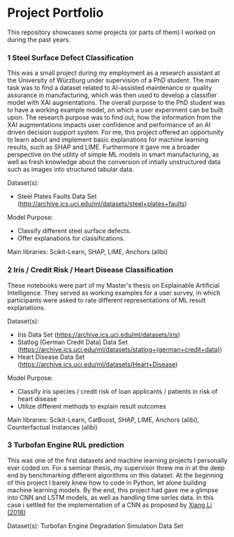# Project Portfolio

This repository showcases some projects (or parts of them) I worked on during the past years.

### 1 Steel Surface Defect Classification
This was a small project during my employment as a research assistant at the University of Würzburg under supervision of a PhD student. The main task was to find a dataset related to AI-assisted maintenance or quality assurance in manufacturing, which was then used to develop a classifier model with XAI augmentations. The overall purpose to the PhD student was to have a working example model, on which a user experiment can be built upon. The research purpose was to find out, how the information from the XAI augmentations impacts user confidence and performance of an AI driven decision support system. For me, this project offered an opportunity to learn about and implement basic explanations for machine learning results, such as SHAP and LIME. Furthermore it gave me a broader perspective on the utility of simple ML models in smart manufacturing, as well as fresh knowledge about the conversion of intially unstructured data such as images into structured tabular data.

Dataset(s):
- Steel Plates Faults Data Set (http://archive.ics.uci.edu/ml/datasets/steel+plates+faults)

Model Purpose:
- Classify different steel surface defects.
- Offer explanations for classifications.

Main libraries: Scikit-Learn, SHAP, LIME, Anchors (alibi)

### 2 Iris / Credit Risk / Heart Disease Classification
These notebooks were part of my Master's thesis on Explainable Artificial Intelligence. They served as working examples for a user survey, in which participants were asked to rate different representations of ML result explanations.

Dataset(s):
- Iris Data Set (https://archive.ics.uci.edu/ml/datasets/iris)
- Statlog (German Credit Data) Data Set (https://archive.ics.uci.edu/ml/datasets/statlog+(german+credit+data))
- Heart Disease Data Set (https://archive.ics.uci.edu/ml/datasets/Heart+Disease)

Model Purpose:
- Classify iris species / credit risk of loan applicants / patients in risk of heart disease
- Utilize different methods to explain result outcomes

Main libraries: Scikit-Learn, CatBoost, SHAP, LIME, Anchors (alibi), Counterfactual Instances (alibi)

### 3  Turbofan Engine RUL prediction 
This was one of the first datasets and machine learning projects I personally ever coded on. For a seminar thesis, my supervisor threw me in at the deep end by benchmarking different algorithms on this dataset. At the beginning of this project I barely knew how to code in Python, let alone building machine learning models. By the end, this project had gave me a glimpse into CNN and LSTM models, as well as handling time series data. In this case i settled for the implementation of a CNN as proposed by [Xiang Li (2018)](https://www.sciencedirect.com/science/article/abs/pii/S0951832017307779)

Dataset(s):
Turbofan Engine Degradation Simulation Data Set



